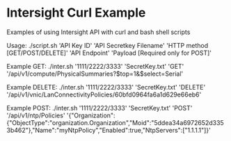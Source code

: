 # Intersight Curl Example
Examples of using Intersight API with curl and bash shell scripts

Usage: ./script.sh 'API Key ID' 'API Secretkey Filename' 'HTTP method [GET/POST/DELETE]' 'API Endpoint' 'Payload [Required only for POST]'

Example GET: ./inter.sh '1111/2222/3333' 'SecretKey.txt' 'GET' '/api/v1/compute/PhysicalSummaries?\$top=1&\$select=Serial'

Example DELETE: ./inter.sh '1111/2222/3333' 'SecretKey.txt' 'DELETE' '/api/v1/vnic/LanConnectivityPolicies/60bfd0964fa6a1d629e66eb6'

Example POST: ./inter.sh '1111/2222/3333' 'SecretKey.txt' 'POST' '/api/v1/ntp/Policies' '{"Organization":{"ObjectType":"organization.Organization","Moid":"5ddea34a6972652d3353b462"},"Name":"myNtpPolicy","Enabled":true,"NtpServers":["1.1.1.1"]}'
